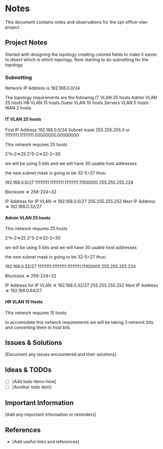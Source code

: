 # Notes

This document contains notes and observations for the cpt-office-vlan project.

## Project Notes

Started with designing the topology creating colored fields to make it easier to disect which is which topology.
Now starting to do subnetting for the topology

### Subnetting

Network IP Address is 192.168.0.0/24

The topology requirements are the following
IT VLAN 25 hosts
Admin VLAN 25 hosts
HR VLAN 15 hosts
Guest VLAN 10 hosts
Servers VLAN 5 hosts
WAN 2 hosts

#### IT VLAN 25 hosts

First IP Address 192.168.0.0/24
Subnet mask 255.255.255.0 or 11111111.11111111.00000000.00000000

This network requires 25 hosts 

2^h-2=>25
2^5-2=>32-2=30

we will be using 5 bits and we will have 30 usable host addresses

the new subnet mask is going to be 32-5=27 thus:

192.168.0.0/27
11111111.11111111.11111111.11100000
255.255.255.224

Blocksize => 256-224=32

IP Address for IP VLAN => 192.168.0.0/27 255.255.255.252
Next IP Address => 192.168.0.32/27

#### Admin VLAN 25 hosts

This network requires 25 hosts 

2^h-2=>25
2^5-2=>32-2=30

we will be using 5 bits and we will have 30 usable host addresses

the new subnet mask is going to be 32-5=27 thus:

192.168.0.32/27
11111111.11111111.11111111.11100000
255.255.255.224

Blocksize => 256-224=32

IP Address for IP VLAN => 192.168.0.32/27 255.255.255.252
Next IP Address => 192.168.0.64/27

#### HR VLAN 15 Hosts

This network requires 15 hosts








to accomodate this network requirements we will be taking 3 network bits and converting them to host bits 

## Issues & Solutions

[Document any issues encountered and their solutions]

## Ideas & TODOs

- [ ] [Add todo items here]
- [ ] [Another todo item]

## Important Information

[Add any important information or reminders]


## References

- [Add useful links and references]

